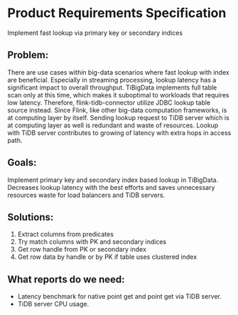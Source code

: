 # Product Requirements Specification

Implement fast lookup via primary key or secondary indices

## Problem:

There are use cases within big-data scenarios where fast lookup with index are beneficial. 
Especially in streaming processing, lookup latency has a significant impact to overall
throughput. TiBigData implements full table scan only at this time, which makes it suboptimal to
workloads that requires low latency. Therefore, flink-tidb-connector utilize JDBC lookup table 
source instead. Since Flink, like other big-data computation frameworks, is at computing layer by
itself. Sending lookup request to TiDB server which is at computing layer as well is redundant and 
waste of resources. Lookup with TiDB server contributes to growing of latency with extra hops in
access path.

## Goals:

Implement primary key and secondary index based lookup in TiBigData. Decreases lookup latency with
the best efforts and saves unnecessary resources waste for load balancers and TiDB servers.

## Solutions:

1. Extract columns from predicates
2. Try match columns with PK and secondary indices
3. Get row handle from PK or secondary index
4. Get row data by handle or by PK if table uses clustered index

## What reports do we need:

* Latency benchmark for native point get and point get via TiDB server.
* TiDB server CPU usage.
